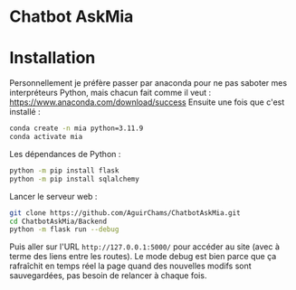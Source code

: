 # Chatbot AskMia

# Installation
Personnellement je préfère passer par anaconda pour ne pas saboter mes interpréteurs Python, mais chacun fait comme il veut : https://www.anaconda.com/download/success
Ensuite une fois que c'est installé :
```sh
conda create -n mia python=3.11.9
conda activate mia
```

Les dépendances de Python :
```sh
python -m pip install flask
python -m pip install sqlalchemy
```

Lancer le serveur web :
```sh
git clone https://github.com/AguirChams/ChatbotAskMia.git
cd ChatbotAskMia/Backend
python -m flask run --debug
```
Puis aller sur l'URL ```http://127.0.0.1:5000/``` pour accéder au site (avec à terme des liens entre les routes).
Le mode debug est bien parce que ça rafraîchit en temps réel la page quand des nouvelles modifs sont sauvegardées, pas besoin de relancer à chaque fois.